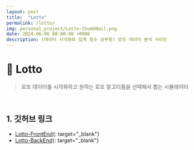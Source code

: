 ```yaml
---
layout: post
title:  "Lotto"
permalink: /lotto/
img: personal_project/Lotto-thumbNail.png
date: 2024-06-06 00:00:00 +0900
description: (데이터 시각화와 집계 함수 공부용) 로또 데이터 분석 사이트
---
```


# :pushpin: Lotto
> 로또 데이터를 시각화하고 원하는 로또 알고리즘을 선택해서 뽑는 시뮬레이터

<br>

## 1. 깃허브 링크
- [Lotto-FrontEnd](https://github.com/kimgusxo/NovelIsland-FrontEnd){: target="_blank"}
- [Lotto-BackEnd](https://github.com/kimgusxo/NovelIsland-BackEnd){: target="_blank"}